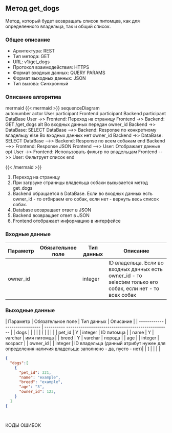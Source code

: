 ## Метод get_dogs
 
Метод, который будет возвращать список питомцев, как для определенного владельца, так и общий список.
 
### Общее описание 
 
* Архитектура: REST 
* Тип метода: GET 
* URL: v1/get_dogs
* Протокол взаимодействия: HTTPS 
* Формат входных данных: QUERY PARAMS
* Формат выходных данных: JSON 
* Тип вызова: Синхронный 
 
### Описание алгоритма 
 
mermaid 
{{< mermaid >}} 
sequenceDiagram    
    autonumber
    actor User
    participant Frontend
    participant Backend
    participant DataBase
    User ->> Frontend: Переход на страницу
    Frontend ->> Backend: GET /get_dogs
    alt Во входных данных передан owner_id
    Backend ->> DataBase: SELECT
    DataBase -->> Backend: Response по конкретному владельцу
    else Во входных данных нет owner_id
    Backend ->> DataBase: SELECT
    DataBase -->> Backend: Response по всем собакам
    end
    Backend -->> Frontend: Response JSON
    Frontend -->> User: Отображает данные
    opt 
    User ->> Frontend: Использовать фильтр по владельцам
    Frontend -->> User: Фильтрует список
    end
    
{{< /mermaid >}} 
 
 
1. Переход на страницу
2. При загрзуке страницы владельца собаки вызывается метод get_dogs
3. Backend обращается в DataBase. Если во входных данных есть owner_id - то отбираем его собак, если нет - вернуть весь список собак.
4. Database возвращает ответ в JSON
5. Backend возвращает ответ в JSON
6. Frontend отображает информацию в интерфейсе


### Входные данные 
| Параметр     | Обязательное поле | Тип данных | Описание                                | 
| ------------ | ----------------- | ---------- | --------------------------------------- | 
| owner_id     |                   | integer    | ID владельца. Eсли во входных данных есть owner_id - то selectим только его собак, если нет - то всех собак        |

### Выходные данные 
| Параметр     | Обязательное поле | Тип данных | Описание                               | 
| ------------ | ----------------- | ---------- -------------------------------------------------- |
| dogs         |                   |            |                                                    | 
| [            |                   |            |                                      |
| pet_id       | Y                 | integer    | ID питомца                                            |
| name         | Y                 | varchar    | имя питомца                                            |
| breed        | Y                 | varchar    | порода                                                        |
| age          |                   | integer    | возраст                                               |
| owner_id     |                   | integer    | ID владельца (данный атрибут нужен для определения наличия владельца: заполнено - да, пусто - нет)|
| ]            |                   |            |                                           | 


```json 
{ 
  "dogs":[
    {
      "pet_id": 321,
      "name": "example",
      "breed": "example",
      "age": "3",
      "owner_id": 123,
    }
  ]
{ 

  
``` 

КОДЫ ОШИБОК